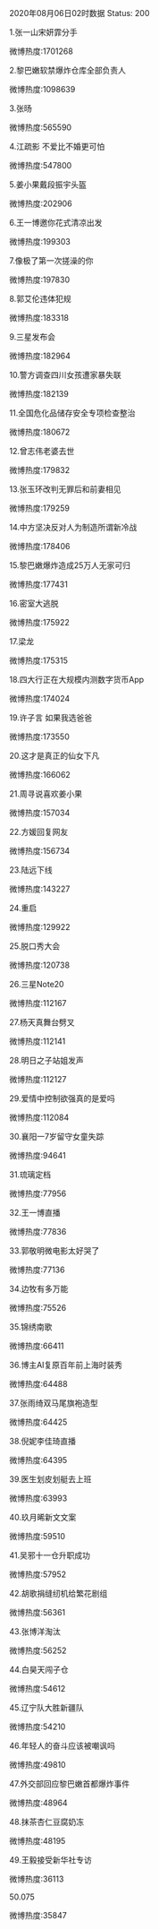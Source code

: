 2020年08月06日02时数据
Status: 200

1.张一山宋妍霏分手

微博热度:1701268

2.黎巴嫩软禁爆炸仓库全部负责人

微博热度:1098639

3.张旸

微博热度:565590

4.江疏影 不爱比不婚更可怕

微博热度:547800

5.姜小果戴段振宇头盔

微博热度:202906

6.王一博邀你花式清凉出发

微博热度:199303

7.像极了第一次搓澡的你

微博热度:197830

8.郭艾伦违体犯规

微博热度:183318

9.三星发布会

微博热度:182964

10.警方调查四川女孩遭家暴失联

微博热度:182139

11.全国危化品储存安全专项检查整治

微博热度:180672

12.曾志伟老婆去世

微博热度:179832

13.张玉环改判无罪后和前妻相见

微博热度:179259

14.中方坚决反对人为制造所谓新冷战

微博热度:178406

15.黎巴嫩爆炸造成25万人无家可归

微博热度:177431

16.密室大逃脱

微博热度:175922

17.梁龙

微博热度:175315

18.四大行正在大规模内测数字货币App

微博热度:174024

19.许子言 如果我选爸爸

微博热度:173550

20.这才是真正的仙女下凡

微博热度:166062

21.周寻说喜欢姜小果

微博热度:157034

22.方媛回复网友

微博热度:156734

23.陆远下线

微博热度:143227

24.重启

微博热度:129922

25.脱口秀大会

微博热度:120738

26.三星Note20

微博热度:112167

27.杨天真舞台劈叉

微博热度:112141

28.明日之子站姐发声

微博热度:112127

29.爱情中控制欲强真的是爱吗

微博热度:112084

30.襄阳一7岁留守女童失踪

微博热度:94641

31.琉璃定档

微博热度:77956

32.王一博直播

微博热度:77836

33.郭敬明微电影太好哭了

微博热度:77136

34.边牧有多万能

微博热度:75526

35.锦绣南歌

微博热度:66411

36.博主AI复原百年前上海时装秀

微博热度:64488

37.张雨绮双马尾旗袍造型

微博热度:64425

38.倪妮李佳琦直播

微博热度:64395

39.医生划皮划艇去上班

微博热度:63993

40.玖月晞新文文案

微博热度:59510

41.吴邪十一仓升职成功

微博热度:57952

42.胡歌捐缝纫机给繁花剧组

微博热度:56361

43.张博洋淘汰

微博热度:56252

44.白昊天闯子仓

微博热度:54612

45.辽宁队大胜新疆队

微博热度:54210

46.年轻人的奋斗应该被嘲讽吗

微博热度:49810

47.外交部回应黎巴嫩首都爆炸事件

微博热度:48964

48.抹茶杏仁豆腐奶冻

微博热度:48195

49.王毅接受新华社专访

微博热度:36113

50.075

微博热度:35847

